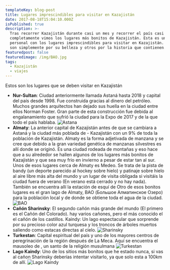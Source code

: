 ```yaml
---
templateKey: blog-post
title: Lugares imprescindibles para visitar en Kazajistán
date: 2017-08-18T15:04:10.000Z
isPublished: true
description: >-
  Tras recorrer Kazajistán durante casi un mes y recorrer el país casi
  completamente vimos los lugares más bonitos de Kazajistán. Esta es una lista
  personal con los lugares imprescindibles para visitar en Kazajistán. Algunos
  son simplemente por su belleza y otros por la historia que contienen.
featuredpost: false
featuredimage: /img/BAO.jpg
tags:
  - Kazajistán
  - viajes
---
```

Estos son los lugares que se deben visitar en Kazajistán

* **Nur-Sultan**: Ciudad anteriormente llamada Astaná hasta 2018 y capital del país desde 1998. Fue construida gracias al dinero del petróleo. Muchos grandes arquitectos han dejado sus huella en la ciudad entre ellos Norman Foster. Gran parte de esta construcción fue debida al engalanamiento que sufrió la ciudad para la Expo de 2017 y de la que todo el país hablaba.
  ![Astana](/img/Astana.jpg "Astana")
* **Almaty**: La anterior capital de Kazajistán antes de que se cambiara a Astaná y la ciudad más poblada de - Kazajistán con un 9% de toda la población de Kazajistán. Almaty es la forma adjetivada de manzana y se cree que debido a la gran variedad genética de manzanas silvestres es allí donde se originó. Es una ciudad rodeada de montañas y eso hace que a su alrededor se hallen algunos de los lugares más bonitos de Kazajistán y que sea muy frio en invierno a pesar de estar tan al sur.
    Unos de esos lugares cerca de Almaty es Medeo. Se trata de la pista de bandy (un deporte parecido al hockey sobre hielo) y patinaje sobre hielo al aire libre más alta del mundo y un lugar de visita obligada si visitáis la ciudad fuera de verano (En verano está cerrado y no hay nada).
    También se encuentra allí la estación de esquí de
    Otro de esos bonitos lugares es el gran lago de Almaty, BAO (Большое Алматинское Озеро) para la población local y de donde se obtiene toda el agua de la ciudad.
  ![BAO](/img/BAO.jpg "BAO")
* **Cañón Sharinsky**: El segundo cañón más grande del mundo (El primero es el Cañón del Colorado). hay varios cañones, pero el más conocido el el cañón de los castillos.
    Kaindy: Un lago espectacular que sorprende por su precioso color azul turquesa y los troncos de árboles muertos saliendo como estacas directas al cielo.
  ![Sharinsky](/img/Sharinsky.jpg "Sharinsky")
* **Turkestan**: Capital espiritual del país y uno de los mayores centros de peregrinación de la región después de La Meca. Aquí se encuentra el mausoleo de , un santo de la religión musulmana
  ![Turkestan](/img/Turkestan.jpg)
* **Lago Kaindy**:  Uno de los sitios más bonitos que he estado nunca, si vas al cañon Sharinsky deberías intentar visitarlo, ya que solo esta a 100km de allí.
  ![Lago Kaindy](/img/Lago_Kaindy.jpg "Lago Kaindy")
